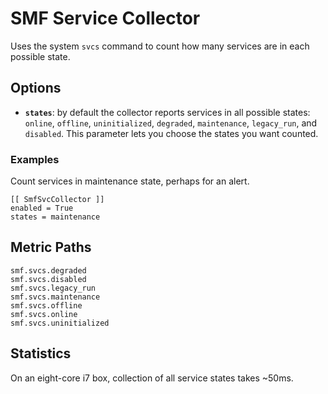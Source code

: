 # SMF Service Collector

Uses the system `svcs` command to count how many services are in each
possible state.

## Options

* **`states`**: by default the collector reports services in all
  possible states: `online`, `offline`, `uninitialized`, `degraded`,
  `maintenance`, `legacy_run`, and `disabled`. This parameter lets you
  choose the states you want counted.

### Examples

Count services in maintenance state, perhaps for an alert.

```
[[ SmfSvcCollector ]]
enabled = True
states = maintenance
```

## Metric Paths
```
smf.svcs.degraded
smf.svcs.disabled
smf.svcs.legacy_run
smf.svcs.maintenance
smf.svcs.offline
smf.svcs.online
smf.svcs.uninitialized
```

## Statistics

On an eight-core i7 box, collection of all service states takes ~50ms.
